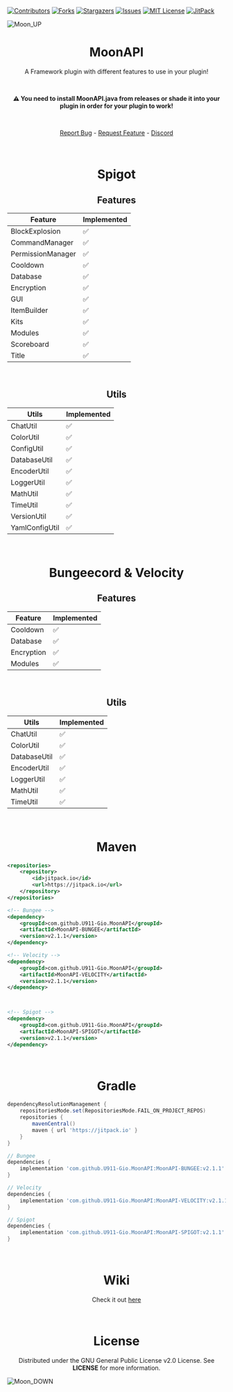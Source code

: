 [![Contributors][contributors-shield]][contributors-url]
[![Forks][forks-shield]][forks-url]
[![Stargazers][stars-shield]][stars-url]
[![Issues][issues-shield]][issues-url]
[![MIT License][license-shield]][license-url]
[![JitPack][jitpack-shield]][jitpack-url]

<a></a>
![Moon_UP](https://user-images.githubusercontent.com/72404424/188732547-f1d9f84e-f4fa-4d76-809e-7bab7e40d41a.png)

<h1 align="center">MoonAPI</h1>
<p align="center">A Framework plugin with different features to use in your plugin!</p>


<br />
<p align="center"><b>⚠️ You need to install MoonAPI.java from releases or shade it into your plugin in order for your plugin to work!</b></p>
<br />

<p align="center"><a href="https://github.com/MoonDevelopment-Gio/MoonAPI/issues">Report Bug</a> - <a href="https://github.com/MoonDevelopment-Gio/MoonAPI/issues">Request Feature</a> - <a href="https://discord.com/users/287196822521249792">Discord</a></p>

<br />

<h1 align="center">Spigot</h1>
<h2 align="center">Features</h2>

| Feature           | Implemented        |
|-------------------|--------------------|
| BlockExplosion    | :white_check_mark: |
| CommandManager    | :white_check_mark: |
| PermissionManager | :white_check_mark: |
| Cooldown          | :white_check_mark: |
| Database          | :white_check_mark: |
| Encryption        | :white_check_mark: |
| GUI               | :white_check_mark: |
| ItemBuilder       | :white_check_mark: |
| Kits              | :white_check_mark: |
| Modules           | :white_check_mark: |
| Scoreboard        | :white_check_mark: |
| Title             | :white_check_mark: |


<br />

<h2 align="center">Utils</h2>

| Utils          | Implemented        |
|----------------|--------------------|
| ChatUtil       | :white_check_mark: |
| ColorUtil      | :white_check_mark: |
| ConfigUtil     | :white_check_mark: |
| DatabaseUtil   | :white_check_mark: |
| EncoderUtil    | :white_check_mark: |
| LoggerUtil     | :white_check_mark: |
| MathUtil       | :white_check_mark: |
| TimeUtil       | :white_check_mark: |
| VersionUtil    | :white_check_mark: |
| YamlConfigUtil | :white_check_mark: |


<br />

<h1 align="center">Bungeecord & Velocity</h1>
<h2 align="center">Features</h2>

| Feature           | Implemented        |
|-------------------|--------------------|
| Cooldown          | :white_check_mark: |
| Database          | :white_check_mark: |
| Encryption        | :white_check_mark: |
| Modules           | :white_check_mark: |

<br />

<h2 align="center">Utils</h2>

| Utils          | Implemented        |
|----------------|--------------------|
| ChatUtil       | :white_check_mark: |
| ColorUtil      | :white_check_mark: |
| DatabaseUtil   | :white_check_mark: |
| EncoderUtil    | :white_check_mark: |
| LoggerUtil     | :white_check_mark: |
| MathUtil       | :white_check_mark: |
| TimeUtil       | :white_check_mark: |


<br />

<h1 align="center">Maven</h1>

```xml
<repositories>
    <repository>
        <id>jitpack.io</id>
        <url>https://jitpack.io</url>
    </repository>
</repositories>

<!-- Bungee -->
<dependency>
    <groupId>com.github.U911-Gio.MoonAPI</groupId>
    <artifactId>MoonAPI-BUNGEE</artifactId>
    <version>v2.1.1</version>
</dependency>

<!-- Velocity -->
<dependency>
    <groupId>com.github.U911-Gio.MoonAPI</groupId>
    <artifactId>MoonAPI-VELOCITY</artifactId>
    <version>v2.1.1</version>
</dependency>



<!-- Spigot -->
<dependency>
    <groupId>com.github.U911-Gio.MoonAPI</groupId>
    <artifactId>MoonAPI-SPIGOT</artifactId>
    <version>v2.1.1</version>
</dependency>
```

<br/>

<h1 align="center">Gradle</h1>

```groovy
dependencyResolutionManagement {
    repositoriesMode.set(RepositoriesMode.FAIL_ON_PROJECT_REPOS)
    repositories {
        mavenCentral()
        maven { url 'https://jitpack.io' }
    }
}

// Bungee
dependencies {
    implementation 'com.github.U911-Gio.MoonAPI:MoonAPI-BUNGEE:v2.1.1'
}

// Velocity
dependencies {
    implementation 'com.github.U911-Gio.MoonAPI:MoonAPI-VELOCITY:v2.1.1'
}

// Spigot
dependencies {
    implementation 'com.github.U911-Gio.MoonAPI:MoonAPI-SPIGOT:v2.1.1'
}
```

<br />

<h1 align="center">Wiki</h1>
<p align="center">Check it out <a href="https://github.com/MoonDevelopment-Gio/MoonAPI/wiki">here</a></p>

<br />

<h1 align="center">License</h1>
<p align="center">Distributed under the GNU General Public License v2.0 License. See <b>LICENSE</b> for more information.</p>

![Moon_DOWN](https://user-images.githubusercontent.com/72404424/188733603-e19c2bb0-312d-4cb1-b71d-ad1d68c459c6.png)


<!-- Markdown Links & Images -->
[contributors-shield]: https://img.shields.io/github/contributors/MoonDevelopment-Gio/MoonAPI.svg?style=for-the-badge
[contributors-url]: https://github.com/MoonDevelopment-Gio/MoonAPI/graphs/contributors
[forks-shield]: https://img.shields.io/github/forks/MoonDevelopment-Gio/MoonAPI.svg?style=for-the-badge
[forks-url]: https://github.com/MoonDevelopment-Gio/MoonAPI/network/members
[stars-shield]: https://img.shields.io/github/stars/MoonDevelopment-Gio/MoonAPI.svg?style=for-the-badge
[stars-url]: https://github.com/MoonDevelopment-Gio/MoonAPI/stargazers
[issues-shield]: https://img.shields.io/github/issues/MoonDevelopment-Gio/MoonAPI.svg?style=for-the-badge
[issues-url]: https://github.com/MoonDevelopment-Gio/MoonAPI/issues
[license-shield]: https://img.shields.io/github/license/MoonDevelopment-Gio/MoonAPI.svg?style=for-the-badge
[license-url]: https://github.com/MoonDevelopment-Gio/MoonAPI/blob/master/LICENSE
[jitpack-shield]: https://img.shields.io/jitpack/version/be.moondevelopment/MoonAPI?color=green&style=for-the-badge
[jitpack-url]: https://jitpack.io/#be.moondevelopment/MoonAPI
